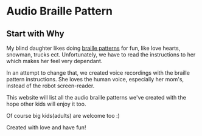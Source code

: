 # Audio Braille Pattern

## Start with Why

My blind daughter likes doing [braille patterns](https://www.pathstoliteracy.org/strategies/just-fun-braille-designs) for fun, like love hearts, snowman, trucks ect. Unfortunately, we have to read the instructions to her which makes her feel very dependant.

In an attempt to change that, we created voice recordings with the braille pattern instructions. She loves the human voice, especially her mom's, instead of the robot screen-reader. 

This website will list all the audio braille patterns we've created with the hope other kids will enjoy it too.

Of course big kids(adults) are welcome too :)

Created with love and have fun!